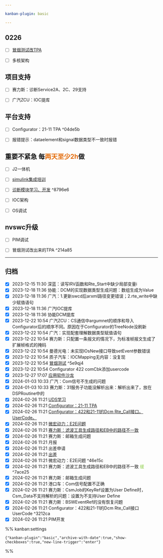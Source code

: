 ```yaml
---

kanban-plugin: basic

---
```


## 0226

- [ ] [冒烟测试改TPA](#^214a85)
- [ ] 多核架构


## 项目支持

- [ ] 赛力斯：诊断Service2A、2C、29支持
- [ ] 广汽ZCU：IOC提库


## 平台支持

- [ ] Configurator：21-11 TPA ^04de5b
- [ ] 报错提示：dataelement和signal数据类型不一致时报错


## 重要不紧急 每<font color="#e36c09">两天至少2h</font>做

- [ ] J2一体机
- [ ] [simulink集成培训](simulink集成培训.md)
- [ ] [诊断模块学习、开发](诊断模块学习、开发.md) ^8796e6
- [ ] IOC架构
- [ ] OS调试


## nvswc升级

- [ ] PIM调试
- [ ] 冒烟测试改出来的TPA ^214a85


***

## 归档

- [x] 2023-12-15 11:30 深蓝：读写IRV函数和Rte_Start中缺少局部变量i
- [x] 2023-12-18 11:36 协能：DCM的实现数据类型生成问题：数组生成为Value
- [x] 2023-12-18 11:36 广汽：1.更新swcd后arxml路径变更错误；2.rte_write中缺少赋值语句
- [x] 2023-12-18 11:36 广汽IOC提库
- [x] 2023-12-18 11:36 协能DCM提库
- [x] 2023-12-22 10:54 广汽ZCU：CS通信中argumnet的顺序和导入Configurator后的顺序不同。原因在于Configurator的TreeNode没刷新
- [x] 2023-12-22 10:54 广汽：实现配套理解数据类型赋值语句
- [x] 2023-12-22 10:54 赛力斯：只配置一条报文的情况下，为标准帧报文生成了扩展帧格式的掩码
- [x] 2023-12-22 10:54 曼德光电：未实现IOsNew接口导致setEvent参数错误
- [x] 2023-12-22 10:54 质子汽车：IOCMapping无内容：没复现
- [x] 2023-12-22 10:54 [冒烟测试](冒烟测试.md) ^5e9qj4
- [x] 2023-12-22 10:54 Configurator 422 comCbk添加usercode
- [x] 2023-12-27 17:07 [应用软件沙龙](应用软件沙龙.md)
- [x] 2024-01-03 10:33 广汽：Com信号不生成的问题
- [x] 2024-01-03 10:33 赛力斯：31服务子功能没解析出来：解析出来了，放在DSPRoutine中的
- [x] 2024-02-26 11:21 [UDS学习](#^8796e6)
- [x] 2024-02-26 11:21 [Configurator：21-11 TPA](#^04de5b)
- [x] 2024-02-26 11:21 [Configurator：422和21-11的Dcm Rte_Call接口。UserCode。](#^3212ca)
- [x] 2024-02-26 11:21 [微宏动力：E2E问题](#^46e15c)
- [x] 2024-02-26 11:21 [赛力斯：滤波工具生成路径和EB中的路径不一致](#^7ace25)
- [x] 2024-02-26 11:21 赛力斯：邮箱生成问题
- [x] 2024-02-26 11:21 月报
- [x] 2024-02-26 11:21 出差申请
- [x] 2024-02-26 11:21 [出差](出差.md)
- [x] 2024-02-26 11:21 微宏动力：E2E问题 ^46e15c
- [x] 2024-02-26 11:21 赛力斯：滤波工具生成路径和EB中的路径不一致 <font color="#92d050">缓</font> ^7ace25
- [x] 2024-02-26 11:21 赛力斯：邮箱生成问题
- [x] 2024-02-26 11:21 港口车：Com信号配置不正确
- [x] 2024-02-26 11:21 赛力斯：CsmJob的KeyRef设置为User Define时，Csm_Data不支持解析的问题：设置为不支持User Define
- [x] 2024-02-26 11:21 赛力斯：BSWEventRef的没有恢复问题
- [x] 2024-02-26 11:21 Configurator：422和21-11的Dcm Rte_Call接口UserCode ^3212ca
- [x] 2024-02-26 11:21 PIM开发

%% kanban:settings
```
{"kanban-plugin":"basic","archive-with-date":true,"show-checkboxes":true,"new-line-trigger":"enter"}
```
%%